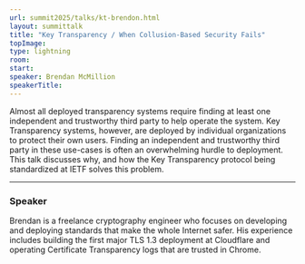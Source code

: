```yaml
---
url: summit2025/talks/kt-brendon.html
layout: summittalk
title: "Key Transparency / When Collusion-Based Security Fails"
topImage:
type: lightning
room:
start:
speaker: Brendan McMillion
speakerTitle:
---
```


<div class="font-google font-medium">

Almost all deployed transparency systems require finding at least one
independent and trustworthy third party to help operate the system. Key
Transparency systems, however, are deployed by individual organizations to
protect their own users. Finding an independent and trustworthy third party in
these use-cases is often an overwhelming hurdle to deployment. This talk
discusses why, and how the Key Transparency protocol being standardized at IETF
solves this problem.

---

### Speaker

Brendan is a freelance cryptography engineer who focuses on developing and
deploying standards that make the whole Internet safer. His experience includes
building the first major TLS 1.3 deployment at Cloudflare and operating
Certificate Transparency logs that are trusted in Chrome.

</div>
